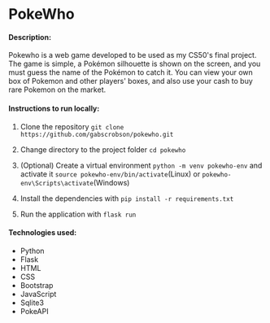 # PokeWho

#### Description:
Pokewho is a web game developed to be used as my CS50's final project. The game is simple, a Pokémon silhouette is shown on the screen, and you must guess the name of the Pokémon to catch it. You can view your own box of Pokemon and other players' boxes, and also use your cash to buy rare Pokemon on the market. 

#### Instructions to run locally:
1. Clone the repository `git clone https://github.com/gabscrobson/pokewho.git`

2. Change directory to the project folder `cd pokewho`

3. (Optional) Create a virtual environment `python -m venv pokewho-env` and activate it `source pokewho-env/bin/activate`(Linux) or `pokewho-env\Scripts\activate`(Windows)

2. Install the dependencies with `pip install -r requirements.txt`

3. Run the application with `flask run`

#### Technologies used:
- Python
- Flask
- HTML
- CSS
- Bootstrap
- JavaScript
- Sqlite3
- PokeAPI
